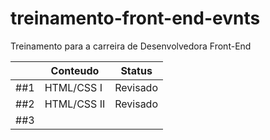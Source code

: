 # treinamento-front-end-evnts
Treinamento para a carreira de Desenvolvedora Front-End

|                |**Conteudo**                   |**Status**                   |
|----------------|-------------------------------|-----------------------------|
|##1             |HTML/CSS I                     |Revisado                     |
|##2             |HTML/CSS II                    |Revisado                     |
|##3             |                               |                             |
